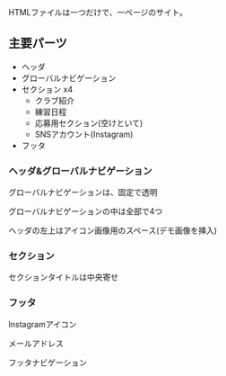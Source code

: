 HTMLファイルは一つだけで、一ページのサイト。

## 主要パーツ

- ヘッダ
- グローバルナビゲーション
- セクション x4
    - クラブ紹介
    - 練習日程
    - 応募用セクション(空けといて)
    - SNSアカウント(Instagram)
- フッタ

### ヘッダ&グローバルナビゲーション

グローバルナビゲーションは、固定で透明

グローバルナビゲーションの中は全部で4つ

ヘッダの左上はアイコン画像用のスペース(デモ画像を挿入)

### セクション

セクションタイトルは中央寄せ

### フッタ

Instagramアイコン

メールアドレス

フッタナビゲーション


